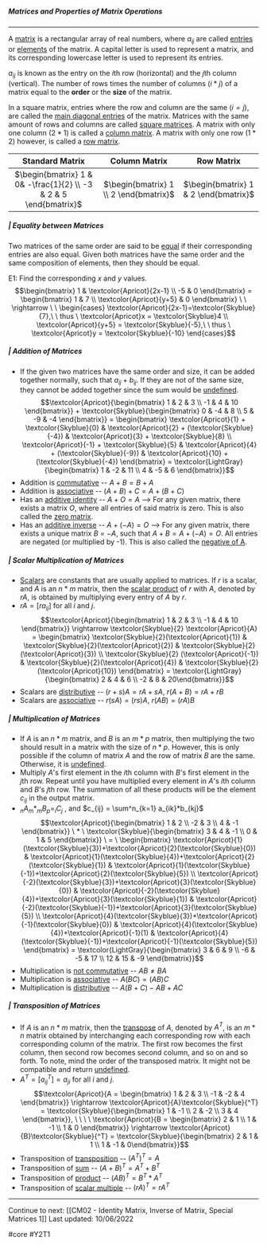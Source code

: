 <br><br>

##### Matrices and Properties of Matrix Operations 
---

A <u>matrix</u> is a rectangular array of real numbers, where $a_{ij}$ are called <u>entries</u> or <u>elements</u> of the matrix. A capital letter is used to represent a matrix, and its corresponding lowercase letter is used to represent its entries.

$a_{ij}$ is known as the entry on the $i$th row (horizontal) and the $j$th column (vertical). The number of rows times the number of columns ($i*j$) of a matrix equal to the **order** or the **size** of the matrix.

In a square matrix, entries where the row and column are the same ($i=j$), are called the <u>main diagonal entries</u> of the matrix. Matrices with the same amount of rows and columns are called <u>square matrices</u>. A matrix with only one column ($2*1$) is called a <u>column matrix</u>. A matrix with only one row ($1*2$) however, is called a <u>row matrix</u>.

| Standard Matrix | Column Matrix | Row Matrix |
| :-: | :-: | :-: |
| $\begin{bmatrix} 1 & 0& -\frac{1}{2} \\ -3 & 2 & 5 \end{bmatrix}$ | $\begin{bmatrix} 1 \\ 2 \end{bmatrix}$ | $\begin{bmatrix} 1 & 2 \end{bmatrix}$ |


##### | **Equality between Matrices**
Two matrices of the same order are said to be <u>equal</u> if their corresponding entries are also equal. Given both matrices have the same order and the same composition of elements, then they should be equal.

E1: Find the corresponding $x$ and $y$ values. 
$$\begin{bmatrix} 1 & \textcolor{Apricot}{2x-1} \\ -5 & 0 \end{bmatrix} = \begin{bmatrix} 1 & 7 \\ \textcolor{Apricot}{y+5} & 0 \end{bmatrix} \ \ \rightarrow \ \ \begin{cases} \textcolor{Apricot}{2x-1}=\textcolor{Skyblue}{7},\ \ thus \ \textcolor{Apricot}x = \textcolor{Skyblue}4 \\ \textcolor{Apricot}{y+5} = \textcolor{Skyblue}{-5},\ \ thus \ \textcolor{Apricot}y = \textcolor{Skyblue}{-10} \end{cases}$$


##### | **Addition of Matrices**
- If the given two matrices have the same order and size, it can be added together normally, such that $a_{ij} + b_{ij}$. If they are not of the same size, they cannot be added together since the sum would be <u>undefined</u>.
$$\textcolor{Apricot}{\begin{bmatrix} 1 & 2 & 3 \\ -1 & 4 & 10 \end{bmatrix}} + \textcolor{Skyblue}{\begin{bmatrix} 0 & -4 & 8 \\ 5 & -9 & -4 \end{bmatrix}} = \begin{bmatrix} \textcolor{Apricot}{1} + \textcolor{Skyblue}{0} & \textcolor{Apricot}{2} + (\textcolor{Skyblue}{-4}) & \textcolor{Apricot}{3} + \textcolor{Skyblue}{8} \\ \textcolor{Apricot}{-1} + \textcolor{Skyblue}{5} & \textcolor{Apricot}{4} + (\textcolor{Skyblue}{-9}) & \textcolor{Apricot}{10} + (\textcolor{Skyblue}{-4}) \end{bmatrix} = \textcolor{LightGray}{\begin{bmatrix} 1 & -2 & 11 \\ 4 & -5 & 6 \end{bmatrix}}$$
- Addition is <u>commutative</u> -- $A + B = B + A$
- Addition is <u>associative</u> -- $(A + B) + C = A + (B + C)$
- Has an <u>additive identity</u> -- $A+O = A$
	--> For any given matrix, there exists a matrix $O$, where all entries of said matrix is zero. This is also called the <u>zero matrix</u>.
- Has an <u>additive inverse</u> -- $A + (-A) = O$
	--> For any given matrix, there exists a unique matrix $B$ = $-A$, such that $A+B = A+(-A) = O$. All entries are negated (or multiplied by -1). This is also called the <u>negative of A</u>.


##### | **Scalar Multiplication of Matrices**
- <u>Scalars</u> are constants that are usually applied to matrices. If $r$ is a scalar, and $A$ is an $n*m$ matrix, then the <u>scalar product</u> of $r$ with $A$, denoted by $rA$, is obtained by multiplying every entry of $A$ by $r$.
- $rA = [ra_{ij}]$ for all $i$ and $j$.
$$\textcolor{Apricot}{\begin{bmatrix} 1 & 2 & 3 \\ -1 & 4 & 10 \end{bmatrix}} \rightarrow \textcolor{Skyblue}{2} \textcolor{Apricot}{A} = \begin{bmatrix} \textcolor{Skyblue}{2}(\textcolor{Apricot}{1}) & \textcolor{Skyblue}{2}(\textcolor{Apricot}{2}) & \textcolor{Skyblue}{2} (\textcolor{Apricot}{3}) \\ \textcolor{Skyblue}{2} (\textcolor{Apricot}{-1}) & \textcolor{Skyblue}{2}(\textcolor{Apricot}{4}) & \textcolor{Skyblue}{2} (\textcolor{Apricot}{10}) \end{bmatrix} = \textcolor{LightGray}{\begin{bmatrix} 2 & 4 & 6 \\ -2 & 8 & 20\end{bmatrix}}$$
- Scalars are <u>distributive</u> -- $(r+s)A = rA + sA$, $r(A+B) = rA + rB$
- Scalars are <u>associative</u> -- $r(sA) = (rs)A$, $r(AB) = (rA)B$


##### | **Multiplication of Matrices**
- If $A$ is an $n*m$ matrix, and $B$ is an $m*p$ matrix, then multiplying the two should result in a matrix with the size of $n*p$. However, this is only possible if the column of matrix $A$ and the row of matrix $B$ are the same. Otherwise, it is <u>undefined</u>.
- Multiply $A$'s first element in the $i$th column with $B$'s first element in the $j$th row. Repeat until you have multiplied every element in $A$'s $i$th column and $B$'s $j$th row. The summation of all these products will be the element $c_{ij}$ in the output matrix.
- $_nA_m*_mB_p = _iC_j$ , and $c_{ij} = \sum^n_{k=1} a_{ik}*b_{kj}$ 
$$\textcolor{Apricot}{\begin{bmatrix} 1 & 2 \\ -2 & 3 \\ 4 & -1 \end{bmatrix}} \ * \ \textcolor{Skyblue}{\begin{bmatrix} 3 & 4 & -1 \\ 0 & 1 & 5 \end{bmatrix}} \ = \ \begin{bmatrix} \textcolor{Apricot}{1}(\textcolor{Skyblue}{3})+\textcolor{Apricot}{2}(\textcolor{Skyblue}{0}) & \textcolor{Apricot}{1}(\textcolor{Skyblue}{4})+\textcolor{Apricot}{2}(\textcolor{Skyblue}{1}) & \textcolor{Apricot}{1}(\textcolor{Skyblue}{-1})+\textcolor{Apricot}{2}(\textcolor{Skyblue}{5}) \\ \textcolor{Apricot}{-2}(\textcolor{Skyblue}{3})+\textcolor{Apricot}{3}(\textcolor{Skyblue}{0}) & \textcolor{Apricot}{-2}(\textcolor{Skyblue}{4})+\textcolor{Apricot}{3}(\textcolor{Skyblue}{1}) & \textcolor{Apricot}{-2}(\textcolor{Skyblue}{-1})+\textcolor{Apricot}{3}(\textcolor{Skyblue}{5}) \\ \textcolor{Apricot}{4}(\textcolor{Skyblue}{3})+\textcolor{Apricot}{-1}(\textcolor{Skyblue}{0}) & \textcolor{Apricot}{4}(\textcolor{Skyblue}{4})+\textcolor{Apricot}{-1}(1) & \textcolor{Apricot}{4}(\textcolor{Skyblue}{-1})+\textcolor{Apricot}{-1}(\textcolor{Skyblue}{5}) \end{bmatrix} = \textcolor{LightGray}{\begin{bmatrix} 3 & 6 & 9 \\ -6 & -5 & 17 \\ 12 & 15 & -9 \end{bmatrix}}$$
- Multiplication is <u>not commutative</u> -- $AB \ne BA$
- Multiplication is <u>associative</u> -- $A(BC) = (AB)C$
- Multiplication is <u>distributive</u> -- $A(B+C) - AB + AC$


##### | **Transposition of Matrices**
- If $A$ is an $n*m$ matrix, then the <u>transpose</u> of $A$, denoted by $A^T$, is an $m*n$ matrix obtained by interchanging each corresponding row with each corresponding column of the matrix. The first row becomes the first column, then second row becomes second column, and so on and so forth. To note, mind the order of the transposed matrix. It might not be compatible and return <u>undefined</u>.
- $A^T = [a_{ij} ^T] = a_{ji}$ for all $i$ and $j$.
$$\textcolor{Apricot}{A = \begin{bmatrix} 1 & 2 & 3 \\ -1 & -2 & 4 \end{bmatrix}} \rightarrow \textcolor{Apricot}{A}\textcolor{Skyblue}{^T} = \textcolor{Skyblue}{\begin{bmatrix} 1 & -1 \\ 2 & -2 \\ 3 & 4 \end{bmatrix}}, \ \ \ \ \textcolor{Apricot}{B = \begin{bmatrix} 2 & 1 \\ 1 & -1 \\ 1 & 0 \end{bmatrix}} \rightarrow \textcolor{Apricot}{B}\textcolor{Skyblue}{^T} = \textcolor{Skyblue}{\begin{bmatrix} 2 & 1 & 1 \\ 1 & -1 &  0\end{bmatrix}}$$
- Transposition of <u>transposition</u> -- $(A^T)^T = A$
- Transposition of <u>sum</u> -- $(A+B)^T = A^T + B^T$
- Transposition of <u>product</u> -- $(AB)^T = B^T * A^T$
- Transposition of <u>scalar multiple</u> -- $(rA)^T = rA^T$

___

Continue to next: [[CM02 - Identity Matrix, Inverse of Matrix, Special Matrices 1]]
Last updated: 10/06/2022

#core #Y2T1